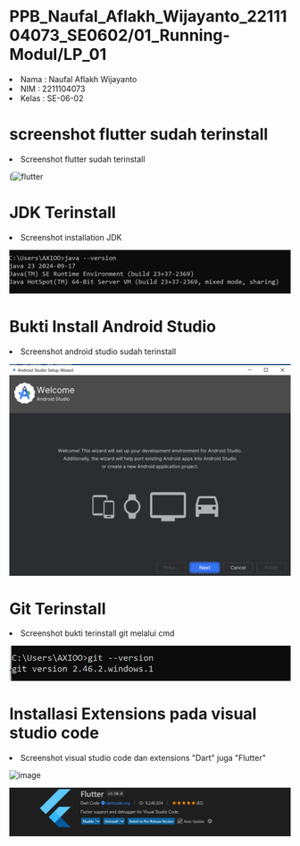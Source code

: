 # PPB_Naufal_Aflakh_Wijayanto_2211104073_SE0602/01_Running-Modul/LP_01

<li> Nama   : Naufal Aflakh Wijayanto
<li> NIM    : 2211104073
<li> Kelas  : SE-06-02

# screenshot flutter sudah terinstall
<li> Screenshot flutter sudah terinstall

(![flutter](https://github.com/user-attachments/assets/f6cf000e-1bd3-47fc-bd8b-6de2b9ff5ee5)

# JDK Terinstall
<li> Screenshot installation JDK

![image](img/JDK.png)

# Bukti Install Android Studio
<li> Screenshot android studio sudah terinstall

![image](img/androidStudio.png)

# Git Terinstall
<li> Screenshot bukti terinstall git melalui cmd

![image](img/Git.png)

# Installasi Extensions pada visual studio code
<li> Screenshot visual studio code dan extensions "Dart" juga "Flutter"

![image](img/Dart.png)
<br>

![image](img/Flutter.png)
